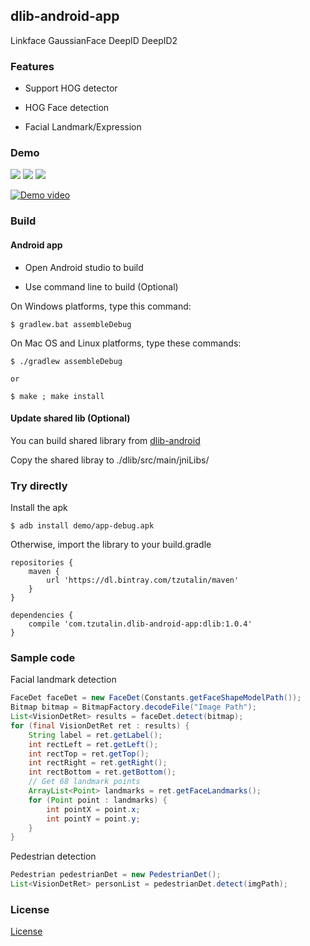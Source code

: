 ## dlib-android-app

Linkface
GaussianFace
DeepID
DeepID2

### Features

* Support HOG detector

* HOG Face detection

* Facial Landmark/Expression

### Demo
![](demo/demo1.png)
![](demo/demo2.png)
![](demo/demo3.png)

[![Demo video](https://j.gifs.com/82n7Oo.gif)](https://www.youtube.com/watch?v=TbX3t7QNhvs)

### Build

#### Android app
* Open Android studio to build

* Use command line to build (Optional)

On Windows platforms, type this command:

`$ gradlew.bat assembleDebug`

On Mac OS and Linux platforms, type these commands:

```
$ ./gradlew assembleDebug

or

$ make ; make install

```

#### Update shared lib (Optional)
You can build shared library from [dlib-android](https://github.com/tzutalin/dlib-android)

Copy the shared libray to ./dlib/src/main/jniLibs/

### Try directly

Install the apk

`$ adb install demo/app-debug.apk`

Otherwise, import the library to your build.gradle

```
repositories {
    maven {
        url 'https://dl.bintray.com/tzutalin/maven'
    }
}

dependencies {
    compile 'com.tzutalin.dlib-android-app:dlib:1.0.4'
}

```

### Sample code

Facial landmark detection
```java
FaceDet faceDet = new FaceDet(Constants.getFaceShapeModelPath());
Bitmap bitmap = BitmapFactory.decodeFile("Image Path");
List<VisionDetRet> results = faceDet.detect(bitmap);
for (final VisionDetRet ret : results) {
    String label = ret.getLabel();
    int rectLeft = ret.getLeft();
    int rectTop = ret.getTop();
    int rectRight = ret.getRight();
    int rectBottom = ret.getBottom();
    // Get 68 landmark points
    ArrayList<Point> landmarks = ret.getFaceLandmarks();
    for (Point point : landmarks) {
        int pointX = point.x;
        int pointY = point.y;
    }
}
```

Pedestrian detection

```java
Pedestrian pedestrianDet = new PedestrianDet();
List<VisionDetRet> personList = pedestrianDet.detect(imgPath);
```


### License
[License](LICENSE.md)
